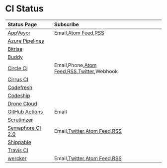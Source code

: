 # CI Status

|Status Page|Subscribe|
|:--|:--|
|[AppVeyor](https://status.appveyor.com/#)|Email,[Atom Feed](https://status.appveyor.com/history.atom),[RSS](https://status.appveyor.com/history.rss)|
|[Azure Pipelines](https://azure.microsoft.com/ja-jp/services/devops/pipelines/)|
|[Bitrise](https://www.bitrise.io)||
|[Buddy](https://buddy.works)||
|[Circle CI](https://status.circleci.com/)|Email,Phone,[Atom Feed](https://status.circleci.com/history.atom),[RSS](https://status.circleci.com/history.rss),[Twitter](https://twitter.com/CircleCIstatus),Webhook|
|[Cirrus CI](https://cirrus-ci.org/)||
|[Codefresh](https://codefresh.io/)||
|[Codeship](https://codeship.com/)||
|[Drone Cloud](https://cloud.drone.io/)||
|[GitHub Actions](https://www.githubstatus.com/)|Email|
|[Scrutinizer](https://scrutinizer-ci.com)||
|[Semaphore CI 2.0](https://status.semaphoreci.com/)|Email,[Twitter](https://twitter.com/StatusSemaphore),[Atom Feed](https://status.semaphoreci.com/history.atom),[RSS](https://status.semaphoreci.com/history.rss)|
|[Shippable](http://shippable.com)||
|[Travis CI](https://travis-ci.com/)|
|[wercker](http://status.wercker.com/)|Email,[Twitter](https://twitter.com/wercker),[Atom Feed](http://status.wercker.com/history.atom),[RSS](http://status.wercker.com/history.rss)|
